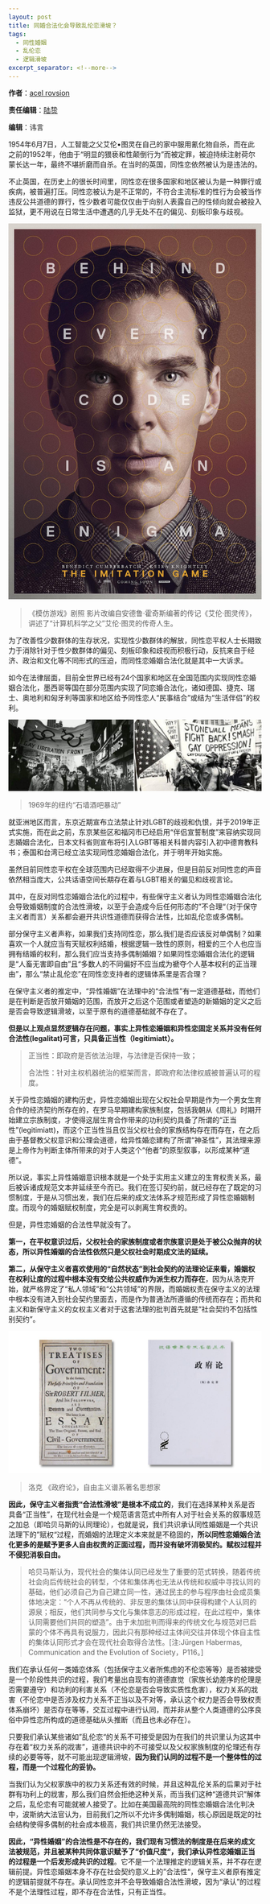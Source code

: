 ```yaml
---
layout: post
title: 同婚合法化会导致乱伦恋滑坡？
tags:
  - 同性婚姻
  - 乱伦恋
  - 逻辑滑坡
excerpt_separator: <!--more-->
---
```




**作者**：[acel rovsion](https://www.zhihu.com/people/acel-rovsion)

**责任编辑**：[陆贽](https://www.zhihu.com/people/ru-shi-shuo-59)

**编辑**：讳言

<!--more-->



1954年6月7日，人工智能之父艾伦•图灵在自己的家中服用氰化物自杀，而在此之前的1952年，他由于“明显的猥亵和性颠倒行为”而被定罪，被迫持续注射荷尔蒙长达一年，最终不堪折磨而自杀。在当时的英国，同性恋依然被认为是违法的。



不止英国，在历史上的很长时间里，同性恋在很多国家和地区被认为是一种罪行或疾病，被普遍打压。同性恋被认为是不正常的，不符合主流标准的性行为会被当作违反公共道德的罪行，性少数者可能仅仅由于向别人表露自己的性倾向就会被投入监狱，更不用说在日常生活中遭遇的几乎无处不在的偏见、刻板印象与歧视。



![](../images/同婚合法化/p2202114105.jpg)

> 《模仿游戏》剧照 影片改编自安德鲁·霍奇斯编著的传记《艾伦·图灵传》，讲述了“计算机科学之父”艾伦·图灵的传奇人生。



为了改善性少数群体的生存状况，实现性少数群体的解放，同性恋平权人士长期致力于消除针对于性少数群体的偏见、刻板印象和歧视而积极行动，反抗来自于经济、政治和文化等不同形式的压迫，而同性恋婚姻合法化就是其中一大诉求。



如今在法律层面，目前全世界已经有24个国家和地区在全国范围内实现同性恋婚姻合法化，墨西哥等国在部分范围内实现了同恋婚合法化，诸如德国、捷克、瑞士、奥地利和匈牙利等国家和地区给予同性恋人“民事结合”或结为“生活伴侣”的权利。



![](../images/同婚合法化/timg-7.jpg)

> 1969年的纽约“石墙酒吧暴动”



就亚洲地区而言，东京近期宣布立法禁止针对LGBT的歧视和仇恨，并于2019年正式实施，而在此之前，东京某些区和福冈市已经启用“伴侣宣誓制度”来容纳实现同志婚姻合法化，日本文科省则宣布将引入LGBT等相关科普内容引入初中德育教科书；泰国和台湾已经立法实现同性恋婚姻合法化，并于明年开始实施。



虽然目前同性恋平权在全球范围内已经取得不少进展，但是目前反对同性恋的声音依然相当庞大，公共话语空间长期存在着与LGBT相关的偏见和歧视言论。



其中，在反对同性恋婚姻合法化的过程中，有些保守主义者认为同性恋婚姻合法化会导致婚姻制度的合法性滑坡，以至于会造成今后任何形态的”不合理“（对于保守主义者而言）关系都会避开共识性道德而获得合法性，比如乱伦恋或多偶制。



部分保守主义者声称，如果我们支持同性恋，那么我们是否应该反对单偶制？如果喜欢一个人就应当有天赋权利结婚，根据逻辑一致性的原则，相爱的三个人也应当拥有结婚的权利，那么我们应当支持多偶制婚姻？如果同性恋婚姻合法化的逻辑是“人畜无害即自由”且“多数人的不同偏好不应当成为褫夺个人基本权利的正当理由”，那么“禁止乱伦恋”在同性恋支持者的逻辑体系里是否合理？



在保守主义者的推定中，“异性婚姻”在法理中的“合法性”有一定道德基础，而他们是在判断是否放开婚姻的范围，而放开之后这个范围或者塑造的新婚姻的定义之后是否会导致逻辑滑坡，以至于原有的道德基础就不存在了。



**但是以上观点显然逻辑存在问题，事实上异性恋婚姻和异性恋固定关系并没有任何合法性(legalitat)可言，只具备正当性（legitimiatt）。**



> 正当性：即政府是否依法治理，与法律是否保持一致；
>
> 合法性：针对主权机器统治的框架而言，即政府和法律权威被普遍认可的程度。



关于异性恋婚姻的建构历史，异性恋婚姻出现在父权社会早期是作为一个男女生育合作的经济契约所存在的，在罗马早期建构家族制度，包括我朝从《周礼》时期开始建立宗族制度，才使得这层生育合作带来的功利契约具备了所谓的“正当性”(legitimiatt)，而这个正当性当且仅当父权社会的家族结构存在而存在，在之后由于基督教父权意识和公理会道德，给异性婚恋建构了所谓“神圣性”，其法理来源是上帝作为判断主体所带来的对于人类这个“他者”的原型叙事，以形成某种“道德”。



所以说，事实上异性婚姻意识根本就是一个处于实用主义建立的生育权责关系，最后被诉诸成规范文本并延续至今而已。我们在签订契约前，就已经存在了既定的习惯制度，于是从习惯出发，我们在后来的成文法体系才规范形成了异性恋婚姻制度。而现今的婚姻赋权制度，完全是可以剥离生育权责的。



但是，异性恋婚姻的合法性早就没有了。



**第一，在平权意识过后，父权社会的家族制度或者宗族意识是处于被公众抛弃的状态，所以异性婚姻的合法性依然只是父权社会时期成文法的延续。**



**第二，从保守主义者喜欢使用的“自然状态”到社会契约的法理论证来看，婚姻权在权利让度的过程中根本没有交给公共权威作为派生权力而存在**，因为从洛克开始，就严格界定了“私人领域”和“公共领域”的界限，而婚姻权责在保守主义的法理中根本没有进入到社会契约里面去，而是作为普通法所遵循的传统而存在；而共和主义和新保守主义的女权主义者对于这套法理的批判首先就是“社会契约不包括性别契约”。

![](../images/同婚合法化/timg-7.jpeg)

> 洛克 《政府论》，自由主义谱系著名思想家



**因此，保守主义者指责“合法性滑坡”是根本不成立的**，我们在选择某种关系是否具备“正当性”，在现代社会是一个规范语言范式中所有人对于社会关系的叙事规范之加总（即哈贝马斯的认同理论），也就是说，我们共识承认同性婚姻是一个共识法理下的”赋权“过程，而婚姻的法理定义本来就是不稳固的，**所以同性恋婚姻合法化更多的是赋予更多人自由权责的正面过程，而并没有破坏消极契约。赋权过程并不侵犯消极自由。**



> 哈贝马斯认为，现代社会的集体认同已经发生了重要的范式转换，随着传统社会向后传统社会的转型，个体和集体再也无法从传统和权威中寻找认同的基础，他们必须自己为自己建立同一性，通过民主的参与程序由社会成员集体地决定：“个人不再从传统的、非反思的集体认同中获得构建个人认同的源泉；相反，他们共同参与文化与集体意志的形成过程，在此过程中，集体认同需要他们共同的塑造”。由于未加批判而得来的传统文化与规范对已启蒙的个体不再具有说服力，因此只有那种经过主体间交往并体现个体自主性的集体认同形式才会在现代社会取得合法性。[注:Jürgen Habermas, Communication and the Evolution of Society，P116。]



我们在承认任何一类婚恋体系（包括保守主义者所焦虑的不伦恋等等）是否被接受是一个阶段性共识的过程，我们考量出自现有的道德直觉（家族长幼差序的伦理是否需要遵守）和功利的利害关系（不伦恋是否会导致实质性危害），权力关系的戕害（不伦恋中是否涉及权力关系不正当以及不对等，承认这个权力是否会导致权责体系崩坏）是否存在等等，交互过程中进行认同，而并非从整个人类道德的公序良俗中异性恋所构成的道德基础从头推断（而且也未必存在）。



只要我们承认某些诸如”乱伦恋“的关系不可接受是因为在我们的共识里认为这其中存在着“权力关系的戕害”，道德共识中的不可接受以及父权家族制度的伦理还有存续的必要等等，就不可能出现逻辑滑坡，**因为我们认同的过程不是一个整体性的过程，而是一个过程化的妥协。**



当我们认为父权家族中的权力关系还有效的时候，并且这种乱伦关系的后果对于社群有功利上的戕害，那么我们自然会拒绝这种关系，而当我们这种“道德共识”解体之后，乱伦恋有可能就被人接受了。比如在美国最高院的同性恋婚姻合法化判决中，波斯纳大法官认为，目前我们之所以不允许多偶制婚姻，核心原因是既定的社会结构使得多偶制的社会成本极高，我们共识里仍然无法接受。



**因此，“异性婚姻”的合法性是不存在的，我们现有习惯法的制度是在后来的成文法被规范，并且被某种共同体意识赋予了“价值尺度“，我们承认异性恋婚姻正当的过程是一个后发形成共识的过程**。它不是一个法理推定的逻辑关系，并不存在逻辑前提。异性恋婚姻本身不存在社会契约意义上的”合法性“，保守主义者原有推定的逻辑前提就不存在。承认同性恋并不会导致婚姻合法性滑坡，因为“承认”的过程不是个法理性过程，即不存在合法性，只有正当性。
